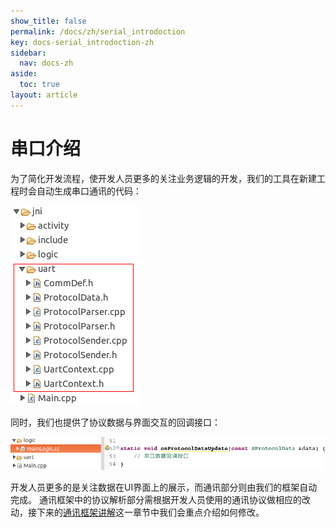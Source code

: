 ```yaml
---
show_title: false
permalink: /docs/zh/serial_introdoction
key: docs-serial_introdoction-zh
sidebar:
  nav: docs-zh
aside:
  toc: true
layout: article
---
```

# 串口介绍
为了简化开发流程，使开发人员更多的关注业务逻辑的开发，我们的工具在新建工程时会自动生成串口通讯的代码：  

![](images/Screenshotfrom2018-06-06160506.png)

同时，我们也提供了协议数据与界面交互的回调接口：   

![](images/Screenshotfrom2018-06-06162409.png)

开发人员更多的是关注数据在UI界面上的展示，而通讯部分则由我们的框架自动完成。
通讯框架中的协议解析部分需根据开发人员使用的通讯协议做相应的改动，接下来的[通讯框架讲解](serial_framework)这一章节中我们会重点介绍如何修改。